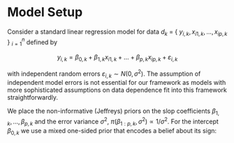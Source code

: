 # Model Setup
Consider a standard linear regression model for data $d_k$ = \{ $y_{i,k},x_{i1,k},\dots, x_{ip,k}$ \} $_{i=1}^{n}$ defined by  

$$y_{i,k}=\beta_{0,k}+\beta_{1,k}x_{i1,k}+\dots+\beta_{p,k}x_{ip,k}+\varepsilon_{i,k}$$
 
with independent random errors $\varepsilon_{i,k} \sim N(0, \sigma^{2})$. The assumption of independent model errors is not essential for our framework as models with more sophisticated assumptions on data dependence fit into this framework straightforwardly. 

We place the non-informative (Jeffreys) priors on the slop coefficients $\beta_{1,k},\dots,\beta_{p,k}$ and the error variance $\sigma^{2}$, $\pi(\beta_{1:p,k},\sigma^{2}) \propto 1/\sigma^{2}$. For the intercept $\beta_{0,k}$ we use a mixed one-sided prior that encodes a belief about its sign:
